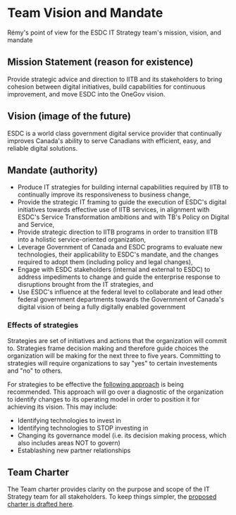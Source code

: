 ﻿# Team Vision and Mandate
Rémy's point of view for the ESDC IT Strategy team's mission, vision, and mandate

## Mission Statement (reason for existence)
Provide strategic advice and direction to IITB and its stakeholders to bring cohesion between digital initiatives, build capabilities for continuous improvement, and move ESDC into the OneGov vision.

## Vision (image of the future)
ESDC is a world class government digital service provider that continually improves Canada's ability to serve Canadians with efficient, easy, and reliable digital solutions.

## Mandate (authority)
- Produce IT strategies for building internal capabilities required by IITB to continually improve its responsiveness to business change, 
- Provide the strategic IT framing to guide the execution of ESDC's digital initiatives towards effective use of IITB services, in alignment with ESDC's Service Transformation ambitions and with TB's Policy on Digital and Service, 
- Provide strategic direction to IITB programs in order to transition IITB into a holistic service-oriented organization,
- Leverage Government of Canada and ESDC programs to evaluate new technologies, their applicability to ESDC's mandate, and the changes required to adopt them (including policy and legal changes),
- Engage with ESDC stakeholders (internal and external to ESDC) to address impediments to change and guide the enterprise response to disruptions brought from the IT strategies, and
- Use ESDC's influence at the federal level to collaborate and lead other federal government departments towards the Government of Canada's digital vision of being a fully digitally enabled government

### Effects of strategies
Strategies are set of initiatives and actions that the organization will commit to. Strategies frame decision making and therefore guide choices the organization will be making for the next three to five years. Committing to strategies will require organizations to say "yes" to certain investements and "no" to others. 

For strategies to be effective the [following approach](../ReferenceMaterials/ApproachToStrategy.md) is being recommended. This approach will go over a diagnostic of the organization to identify changes to its operating model in order to position it for achieving its vision. This may include:

* Identifying technologies to invest in
* Identifying technologies to STOP investing in
* Changing its governance model (i.e. its decision making process, which also includes areas NOT to govern)
* Establashing new partner relationships
 

## Team Charter
The Team charter provides clarity on the purpose and scope of the IT Strategy team for all stakeholders. To keep things simpler, the [proposed charter is drafted here](RemyProposal_TeamCharter.md).
